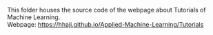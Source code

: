This folder houses the source code of the webpage about Tutorials of Machine Learning. <br>
Webpage: https://hhaji.github.io/Applied-Machine-Learning/Tutorials
